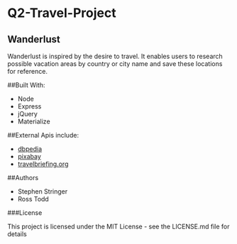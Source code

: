 # Q2-Travel-Project

## Wanderlust

Wanderlust is inspired by the desire to travel. It enables users to research possible vacation areas by country or city name and save these locations for reference.

##Built With:

+ Node
+ Express
+ jQuery
+ Materialize

##External Apis include:

+ [dbpedia](http://lookup.dbpedia.org/api/search.asmx/KeywordSearch)
+ [pixabay](https://pixabay.com/api/)
+ [travelbriefing.org](https://travelbriefing.org/)

##Authors

+ Stephen Stringer
+ Ross Todd

###License

This project is licensed under the MIT License - see the LICENSE.md file for details
